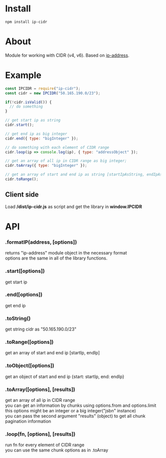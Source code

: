 # Install  
`npm install ip-cidr`

# About  
Module for working with CIDR (v4, v6). Based on [ip-address](https://github.com/beaugunderson/ip-address).

# Example  

```js
const IPCIDR = require("ip-cidr");
const cidr = new IPCIDR("50.165.190.0/23"); 

if(!cidr.isValid()) {
  // do something 
}

// get start ip as string
cidr.start(); 

// get end ip as big integer
cidr.end({ type: "bigInteger" }); 

// do something with each element of CIDR range  
cidr.loop(ip => console.log(ip), { type: "addressObject" });

// get an array of all ip in CIDR range as big integer;
cidr.toArray({ type: "bigInteger" }); 

// get an array of start and end ip as string [startIpAsString, endIpAsString]
cidr.toRange(); 
```

## Client side
Load __/dist/ip-cidr.js__ as script and get the library in __window.IPCIDR__

# API  
### .formatIP(address, [options])  
returns "ip-address" module object in the necessary format  
options are the same in all of the library functions.

### .start([options])  
get start ip

### .end([options])  
get end ip

### .toString()   
get string cidr as "50.165.190.0/23"

### .toRange([options])  
get an array of start and end ip [startIp, endIp]

### .toObject([options])   
get an object of start and end ip {start: startIp, end: endIp}

### .toArray([options], [results])  
get an array of all ip in CIDR range  
you can get an information by chunks using options.from and options.limit  
this options might be an integer or a big integer("jsbn" instance)  
you can pass the second argument "results" (object) to get all chunk pagination information

### .loop(fn, [options], [results])  
run fn for every element of CIDR range  
you can use the same chunk options as in .toArray



